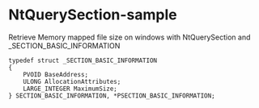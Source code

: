 # NtQuerySection-sample
Retrieve Memory mapped file size on windows with NtQuerySection and _SECTION_BASIC_INFORMATION

```
typedef struct _SECTION_BASIC_INFORMATION
{
    PVOID BaseAddress;
    ULONG AllocationAttributes;
    LARGE_INTEGER MaximumSize;
} SECTION_BASIC_INFORMATION, *PSECTION_BASIC_INFORMATION;
```


